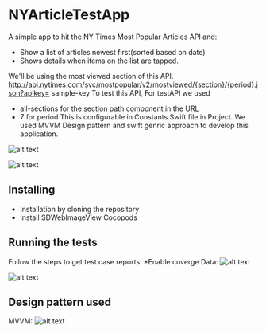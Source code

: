 # NYArticleTestApp
A simple app to hit the NY Times Most Popular Articles API and:
* Show a list of articles newest first(sorted based on date)
* Shows details when items on the list are tapped. 

We'll be using the most viewed section of this API.
http://api.nytimes.com/svc/mostpopular/v2/mostviewed/{section}/{period}.json?apikey= sample-key To test this API, 
For testAPI we used 
* all-sections for the section path component in the URL
* 7 for period 
This is configurable in Constants.Swift file in Project. 
We used MVVM Design pattern and swift genric approach to develop this application.


![alt text](https://user-images.githubusercontent.com/15336778/41942524-581bb344-79bd-11e8-9ee3-e189dda31a9e.png)

![alt text](https://user-images.githubusercontent.com/15336778/41942525-585c62cc-79bd-11e8-8858-d20be50b49bc.png)

## Installing

* Installation by cloning the repository
* Install SDWebImageView Cocopods


## Running the tests

Follow the steps to get test case reports:
*Enable coverge Data:
![alt text](https://user-images.githubusercontent.com/15336778/41942528-5910661e-79bd-11e8-96fd-1c5f1c37163a.png)


![alt text](https://user-images.githubusercontent.com/15336778/41942526-58980566-79bd-11e8-8ddb-66d18a5658ec.png)




## Design pattern used
MVVM:
![alt text](https://user-images.githubusercontent.com/15336778/41942613-a4008032-79bd-11e8-98b5-a40e7d871203.png)


